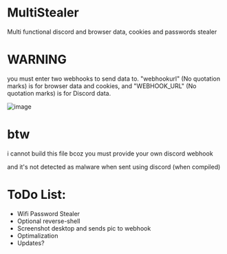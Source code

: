 # MultiStealer
Multi functional discord and browser data, cookies and passwords stealer

# WARNING
you must enter two webhooks to send data to. "webhookurl" (No quotation marks) is for browser data and cookies, and "WEBHOOK_URL" (No quotation marks) is for Discord data.

![image](https://user-images.githubusercontent.com/98595166/164785055-e57f3107-a969-498c-9aac-5bc7a1292c96.png)

# btw
i cannot build this file bcoz you must provide your own discord webhook

and it's not detected as malware when sent using discord (when compiled)

# ToDo List:
- Wifi Password Stealer
- Optional reverse-shell
- Screenshot desktop and sends pic to webhook
- Optimalization
- Updates?
